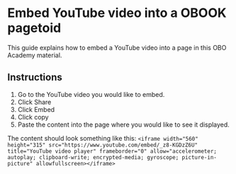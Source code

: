 # Embed YouTube video into a OBOOK pagetoid

This guide explains how to embed a YouTube video into a page in this OBO Academy material.

## Instructions

1. Go to the YouTube video you would like to embed.
1. Click Share
1. Click Embed
1. Click copy
1. Paste the content into the page where you would like to see it displayed.

The content should look something like this: `<iframe width="560" height="315" src="https://www.youtube.com/embed/_z8-KGDzZ6U" title="YouTube video player" frameborder="0" allow="accelerometer; autoplay; clipboard-write; encrypted-media; gyroscope; picture-in-picture" allowfullscreen></iframe>`


